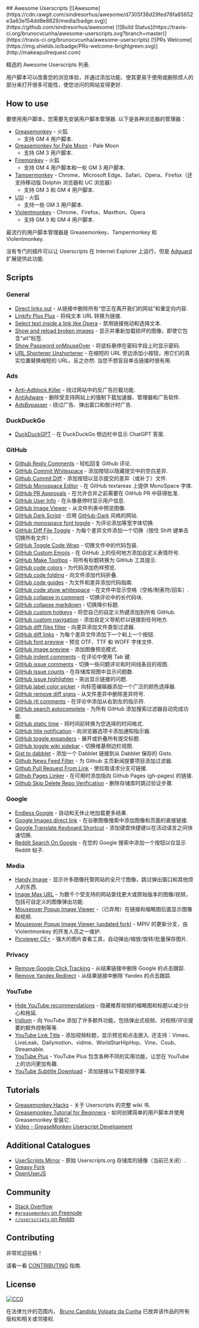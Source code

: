 <div class="github-widget" data-repo="bvolpato/awesome-userscripts"></div>
## Awesome Userscripts [![Awesome](https://cdn.rawgit.com/sindresorhus/awesome/d7305f38d29fed78fa85652e3a63e154dd8e8829/media/badge.svg)](https://github.com/sindresorhus/awesome) [![Build Status](https://travis-ci.org/brunocvcunha/awesome-userscripts.svg?branch=master)](https://travis-ci.org/brunocvcunha/awesome-userscripts) [![PRs Welcome](https://img.shields.io/badge/PRs-welcome-brightgreen.svg)](http://makeapullrequest.com)

精选的 Awesome Userscripts 列表.

用户脚本可以改善您的浏览体验，并通过添加功能、使其更易于使用或删除烦人的部分来打开很多可能性，使您访问的网站变得更好.






## How to use

要使用用户脚本，您需要先安装用户脚本管理器. 以下是各种浏览器的管理器：

- [Greasemonkey](http://www.greasespot.net/) - 火狐
  - 支持 GM 4 用户脚本.
- [Greasemonkey for Pale Moon](https://github.com/janekptacijarabaci/greasemonkey/releases) - Pale Moon
  - 支持 GM 3 用户脚本.
- [Firemonkey](https://addons.mozilla.org/firefox/addon/firemonkey/) - 火狐
  - 支持 GM 4 用户脚本和一些 GM 3 用户脚本.
- [Tampermonkey](https://tampermonkey.net/) - Chrome、Microsoft Edge、Safari、Opera、Firefox（还支持移动版 Dolphin 浏览器和 UC 浏览器）
  - 支持 GM 3 和 GM 4 用户脚本.
- [USI](https://addons.mozilla.org/firefox/addon/userunified-script-injector/) - 火狐
  - 支持一些 GM 3 用户脚本.
- [Violentmonkey](https://violentmonkey.github.io/) - Chrome、Firefox、Maxthon、Opera
  - 支持 GM 3 和 GM 4 用户脚本.

最流行的用户脚本管理器是 Greasemonkey、Tampermonkey 和 Violentmonkey.

没有专门的插件可以让 Userscripts 在 Internet Explorer 上运行，但是 [Adguard](https://adguard.com/) 扩展提供此功能.


## Scripts

### General

* [Direct links out](https://openuserjs.org/scripts/nokeya/Direct_links_out) - 从链接中删除所有“您正在离开我们的网站”和重定向内容.
* [Linkify Plus Plus](https://greasyfork.org/scripts/4255-linkify-plus-plus) - 将纯文本 URL 转换为链接.
* [Select text inside a link like Opera](https://greasyfork.org/scripts/789-select-text-inside-a-link-like-opera) - 禁用链接拖动和选择文本.
* [Show and reload broken images](https://greasyfork.org/scripts/790-show-and-reload-broken-images) - 显示并重新加载损坏的图像，即使它包含“alt”标签.
* [Show Password onMouseOver](https://greasyfork.org/scripts/32-show-password-onmouseover) - 将鼠标悬停在密码字段上时显示密码.
* [URL Shortener Unshortener](https://greasyfork.org/scripts/5359-url-shortener-unshortener)  - 在缩短的 URL 旁边添加小按钮，用它们的真实位置替换缩短的 URL，反之亦然. 当您不想盲目单击链接时很有用.


### Ads

* [Anti-Adblock Killer](http://reek.github.io/anti-adblock-killer/) - 绕过网站中的反广告拦截功能.
* [AntiAdware](https://github.com/handyuserscripts/antiadware) - 删除受支持网站上的强制下载加速器、管理器和广告软件.
* [AdsBypasser](https://adsbypasser.github.io/) - 绕过广告、弹出窗口和倒计时广告.


### DuckDuckGo

* [DuckDuckGPT](https://github.com/adamlui/userscripts/tree/master/chatgpt/duckduckgpt) - 在 DuckDuckGo 侧边栏中显示 ChatGPT 答案.


### GitHub

* [Github Reply Comments](https://github.com/jerone/UserScripts/tree/master/Github_Reply_Comments#readme) - 轻松回复 Github 评论.
* [GitHub Commit Whitespace](https://github.com/jerone/UserScripts/tree/master/Github_Commit_Whitespace#readme) - 添加按钮以隐藏提交中的空白差异.
* [Github Commit Diff](https://github.com/jerone/UserScripts/tree/master/Github_Commit_Diff#readme) - 添加按钮以显示提交的差异（或补丁）文件.
* [GitHub Monospace Editor](https://github.com/devxoul/github-monospace-editor) - 在 GitHub textareas 上提供 MonoSpace 字体.
* [GitHub PR Approvals](https://github.com/stowball/github-pr-approvals) - 在允许合并之前需要在 GitHub PR 中获得批准.
* [GitHub User Info](https://github.com/jerone/UserScripts/tree/master/Github_User_Info#readme) - 在头像悬停时显示用户信息.
* [GitHub Image Viewer](https://github.com/jerone/UserScripts/tree/master/Github_Image_Viewer#readme) - 从文件列表中预览图像.
* [GitHub Dark Script](https://github.com/StylishThemes/GitHub-Dark-Script) - 应用 [GitHub-Dark](https://github.com/StylishThemes/GitHub-Dark) 风格的网站.
* [GitHub monospace font toggle](https://greasyfork.org/scripts/18787-github-monospace-font-toggle) - 为评论添加等宽字体切换.
* [GitHub Diff File Toggle](https://greasyfork.org/scripts/18788-github-diff-file-toggle) - 为每个差异文件添加一个切换（按住 Shift 键单击切换所有文件）.
* [GitHub Toggle Code Wrap](https://greasyfork.org/scripts/18789-github-toggle-code-wrap) - 切换文件中的代码包装.
* [GitHub Custom Emojis](https://github.com/StylishThemes/GitHub-Custom-Emojis) - 在 GitHub 上的任何地方添加自定义表情符号.
* [GitHub Make Tooltips](https://greasyfork.org/scripts/22194) - 将所有标题转换为 GitHub 工具提示.
* [GitHub code colors](https://github.com/Mottie/GitHub-userscripts/wiki/GitHub-code-colors) - 为代码添加色样预览.
* [GitHub code folding](https://github.com/Mottie/GitHub-userscripts/wiki/GitHub-code-folding) - 向文件添加代码折叠.
* [GitHub code guides](https://github.com/Mottie/GitHub-userscripts/wiki/GitHub-code-guides) - 为文件和差异添加代码指南.
* [GitHub code show whitespace](https://github.com/Mottie/GitHub-userscripts/wiki/GitHub-code-show-whitespace) - 在文件中显示空格（空格/制表符/回车）.
* [GitHub collapse in comment](https://github.com/Mottie/GitHub-userscripts/wiki/GitHub-collapse-in-comment) - 切换评论中的长代码块.
* [GitHub collapse markdown](https://github.com/Mottie/GitHub-userscripts/wiki/GitHub-collapse-markdown) - 切换降价标题.
* [GitHub custom hotkeys](https://github.com/Mottie/GitHub-userscripts/wiki/GitHub-custom-hotkeys) - 将您自己的自定义热键添加到所有 GitHub.
* [GitHub custom navigation](https://github.com/Mottie/GitHub-userscripts/wiki/GitHub-custom-navigation) - 添加自定义导航栏以链接到任何地方.
* [GitHub diff files filter](https://github.com/Mottie/GitHub-userscripts/wiki/GitHub-diff-files-filter) - 向差异添加文件类型过滤器.
* [GitHub diff links](https://github.com/Mottie/GitHub-userscripts/wiki/GitHub-diff-links) - 为每个差异文件添加下一个和上一个按钮.
* [GitHub font preview](https://github.com/Mottie/GitHub-userscripts/wiki/GitHub-font-preview) - 预览 OTF、TTF 和 WOFF 字体文件.
* [GitHub image preview](https://github.com/Mottie/GitHub-userscripts/wiki/GitHub-image-preview) - 添加图像预览模式.
* [GitHub indent comments](https://github.com/Mottie/GitHub-userscripts/wiki/GitHub-indent-comments) - 在评论中使用 Tab 键.
* [GitHub issue comments](https://github.com/Mottie/GitHub-userscripts/wiki/GitHub-issue-comments) - 切换一些问题评论和时间线条目的视图.
* [GitHub issue counts](https://github.com/Mottie/GitHub-userscripts/wiki/GitHub-issue-counts) - 在存储库视图中显示问题数.
* [GitHub issue highlighter](https://github.com/Mottie/GitHub-userscripts/wiki/GitHub-issue-highlighter) - 突出显示链接的问题.
* [GitHub label color picker](https://github.com/Mottie/GitHub-userscripts/wiki/GitHub-label-color-picker) - 向标签编辑器添加一个广泛的颜色选择器.
* [GitHub remove diff signs](https://github.com/Mottie/GitHub-userscripts/wiki/GitHub-remove-diff-signs) - 从文件差异中删除差异符号.
* [GitHub rtl comments](https://github.com/Mottie/GitHub-userscripts/wiki/GitHub-rtl-comments) - 在评论中添加从右到左的指示符.
* [GitHub search autocomplete](https://github.com/Mottie/GitHub-userscripts/wiki/GitHub-search-autocomplete) - 为所有 GitHub 添加搜索过滤器自动完成功能.
* [GitHub static time](https://github.com/Mottie/GitHub-userscripts/wiki/GitHub-static-time) - 将时间前转换为您选择的时间格式.
* [GitHub title notification](https://github.com/Mottie/GitHub-userscripts/wiki/GitHub-title-notification) - 向浏览器选项卡添加通知指示器.
* [GitHub toggle expanders](https://github.com/Mottie/GitHub-userscripts/wiki/GitHub-toggle-expanders) - 展开或折叠所有提交标题.
* [GitHub toggle wiki sidebar](https://github.com/Mottie/GitHub-userscripts/wiki/GitHub-toggle-wiki-sidebar) - 切换维基侧边栏视图.
* [Gist to dabblet](https://github.com/Mottie/GitHub-userscripts/wiki/Gist-to-dabblet) - 添加一个 Dabblet 链接到从 Dabblet 保存的 Gists.
* [Github News Feed Filter](https://github.com/jerone/UserScripts/tree/master/Github_News_Feed_Filter#readme) - 为 Github 主页新闻提要项目添加过滤器.
* [Github Pull Request From Link](https://github.com/jerone/UserScripts/tree/master/Github_Pull_Request_From#readme) - 使拉取请求分支可链接.
* [Github Pages Linker](https://github.com/jerone/UserScripts/tree/master/Github_Pages_Linker#readme) - 在可用时添加指向 Github Pages (gh-pages) 的链接.
* [Github Skip Delete Repo Verification](https://greasyfork.org/en/scripts/411790-skip-delete-repo-verification) - 删除存储库时跳过验证步骤.

### Google

* [Endless Google](https://openuserjs.org/scripts/tumpio/Endless_Google) - 自动和无休止地加载更多结果.
* [Google Images direct link](https://greasyfork.org/scripts/3187-google-images-direct-link) - 在谷歌图像搜索中添加图像和页面的直接链接.
* [Google Translate Keyboard Shortcut](https://github.com/Greenek/google-translate-keyboard-shortcut-userscript) - 添加键盘快捷键以在活动语言之间快速切换.
* [Reddit Search On Google](https://github.com/marioortizmanero/reddit-search-on-google) - 在您的 Google 搜索中添加一个按钮以仅显示 Reddit 帖子.


### Media

* [Handy Image](https://greasyfork.org/scripts/109-handy-image) - 显示许多图像托管网站的全尺寸图像，跳过弹出窗口和其他烦人的东西.
* [Image Max URL](https://openuserjs.org/scripts/qsniyg/Image_Max_URL) - 为数千个受支持的网站查找更大或原始版本的图像/视频，包括可自定义的图像弹出功能.
* [Mouseover Popup Image Viewer](https://greasyfork.org/scripts/404-mouseover-popup-image-viewer) -（已弃用）在链接和缩略图后面显示图像和视频.
* [Mouseover Popup Image Viewer (updated fork)](https://greasyfork.org/scripts/394820-mouseover-popup-image-viewer) - MPIV 的更新分支，由 Violentmonkey 的开发人员之一维护.
* [Picviewer CE+](https://greasyfork.org/scripts/24204-picviewer-ce) - 强大的图片查看工具，自动弹出/缩放/旋转/批量保存图片.


### Privacy

* [Remove Google Click Tracking](https://greasyfork.org/scripts/1523-remove-google-click-tracking) - 从结果链接中删除 Google 的点击跟踪.
* [Remove Yandex Redirect](https://greasyfork.org/scripts/22737-remove-yandex-redirect) - 从结果链接中删除 Yandex 的点击跟踪.


### YouTube

* [Hide YouTube recommendations](https://github.com/artli/hide-youtube-recommendations) - 隐藏推荐视频的缩略图和标题以减少分心和拖延.
* [Iridium](https://greasyfork.org/scripts/37902-iridium) - 向 YouTube 添加了许多额外功能，包括弹出式视频、对视频/评论提要的额外控制等等.
* [YouTube Link Title](https://greasyfork.org/scripts/390656-youtube-link-title)  - 添加视频标题，显示预览和点击嵌入. 还支持：Vimeo、LiveLeak、Dailymotion、vidme、WorldStarHipHop、Vine、Coub、Streamable.
* [YouTube Plus](https://greasyfork.org/scripts/9932-youtube) - YouTube Plus 包含各种不同的实用功能，让您在 YouTube 上的访问更加有趣.
* [YouTube Subtitle Download](https://github.com/1c7/Youtube-Auto-Subtitle-Download) - 添加链接以下载视频字幕.



## Tutorials

  - [Greasemonkey Hacks](http://commons.oreilly.com/wiki/index.php/Greasemonkey_Hacks) - 关于 Userscripts 的完整 wiki 书.
  - [Greasemonkey Tutorial for Beginners](http://hayageek.com/greasemonkey-tutorial/) - 如何创建简单的用户脚本并使用 Greasemonkey 安装它.
  - [Video - GreaseMonkey Userscript Development](https://www.youtube.com/watch?v=hAeWOOJPp0o)


## Additional Catalogues

* [UserScripts Mirror](http://userscripts-mirror.org/) - 原始 Userscripts.org 存储库的镜像（当前已关闭）.
* [Greasy Fork](https://greasyfork.org/)
* [OpenUserJS](https://openuserjs.org/)


## Community

* [Stack Overflow](https://stackoverflow.com/questions/tagged/userscripts)
* [`#greasemonkey` on Freenode](http://webchat.freenode.net/?channels=greasemonkey)
* [`r/userscripts` on Reddit](https://www.reddit.com/r/userscripts/)


## Contributing

非常欢迎投稿！

请看一看 [CONTRIBUTING](https://github.com/brunocvcunha/awesome-userscripts/blob/master/CONTRIBUTING.md) 指南.

## License

[![CC0](http://i.creativecommons.org/p/zero/1.0/88x31.png)](http://creativecommons.org/publicdomain/zero/1.0/)

在法律允许的范围内， [Bruno Candido Volpato da Cunha](https://github.com/bvolpato/awesome-userscripts/blob/master/mailto:brunocvcunha@gmail.com) 已放弃该作品的所有版权和相关或邻接权.
